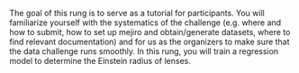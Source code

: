 The goal of this rung is to serve as a tutorial for participants. You will familiarize yourself with the systematics of the challenge (e.g. where and how to submit, how to set up mejiro and obtain/generate datasets, where to find relevant documentation) and for us as the organizers to make sure that the data challenge runs smoothly. In this rung, you will train a regression model to determine the Einstein radius of lenses. 